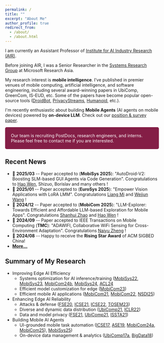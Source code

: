 ```yaml
---
permalink: /
title: ""
excerpt: "About Me"
author_profile: true
redirect_from: 
  - /about/
  - /about.html
---
```


I am currently an Assistant Professor of [Institute for AI Industry Research (AIR)](http://air.tsinghua.edu.cn/). 
<!-- I received my PhD degree and Bachelor's degree in Computer Science, both from [Peking University](https://cs.pku.edu.cn/English/Home.htm). I had also worked as a Visiting PhD Student at [Carnegie Mellon University](https://hcii.cmu.edu/).  -->
Before joining AIR, I was a Senior Researcher in the [Systems Research Group](https://www.microsoft.com/en-us/research/group/systems-and-networking-research-group-asia/) at Microsoft Research Asia.

My research interest is **mobile intelligence**.
I’ve published in premier venues of mobile computing, artificial intelligence, and software engineering, including several award-winning papers in UbiComp, GreenCom, IS-EUD, etc. Some of the papers have become popular open-source tools ([DroidBot](https://github.com/honeynet/droidbot/), [PrivacyStreams](https://github.com/PrivacyStreams/), [Humanoid](https://github.com/yzygitzh/Humanoid), etc.).

I'm recently enthusiastic about building **Mobile Agents** (AI agents on mobile devices) powered by **on-device LLM**. Check out our [position & survey paper](https://github.com/MobileLLM/Personal_LLM_Agents_Survey/).

<p style="border-radius: 5px; border:5px; border-style:solid; border-color:#841E46; padding: 1em; background-color: #841E46; color: #FFFFFF">Our team is recruiting PostDocs, research engineers, and interns. Please feel free to contact me if you are interested.</p>

## Recent News

- 📢 **2025/03** -- Paper accepted to (**MobiSys 2025**): "AutoDroid-V2: Boosting SLM-based GUI Agents via Code Generation". Congratulations to [Hao Wen](https://wenh18.github.io/), Shizuo, Borislav and many others !
- 📢 **2025/01** -- Paper accepted to (**EuroSys 2025**): "Empower Vision Applications with LoRA LMM". Congratulations [Liang Mi](#) and [Weijun Wang](https://weijunalexwang.github.io/) !
- 📢 **2024/12** -- Paper accepted to (**MobiCom 2025**): "LLM-Explorer: Towards Efficient and Affordable LLM-based  Exploration for Mobile Apps". Congratulations [Shanhui Zhao](#) and [Hao Wen](https://wenh18.github.io/) !
- 📢 **2024/09** -- Paper accepted to IEEE Transactions on Mobile Computing (**TMC**): "ADAWIFI, Collaborative WiFi Sensing for Cross-Environment Adaptation". Congratulations [Naiyu Zheng](https://scholars.cityu.edu.hk/en/persons/naiyu-zheng(5eed5888-0e62-468b-82e8-a94fa4aed0e1).html) !
- 📢 **2024/08** -- Happy to receive the **Rising Star Award** of ACM SIGBED China!
- [**More...**](/news/)

## Summary of My Research

<style>
table { border: none; }
table th { border: none; }
table td { border: none; }
table th:first-of-type {
    width: 15%;
}
table th:nth-of-type(2) {
    width: 70%;
}
table th:nth-of-type(3) {
    width: 15%;
}
</style>

<!-- CCF-A badge [![CCF-A](https://img.shields.io/badge/CCF-A-brightgreen.svg)](#) -->

- Improving Edge AI Efficiency
  - Systems optimization for AI inference/training ([MobiSys22](/publications/#MobiSys22), [MobiSys23](/publications/#MobiSys23), [MobiCom24b](/publications/#MobiCom24), [MobiSys24](/publications/#MobiSys24), [ACL24](/publications/#ACL24)
  - Efficient model customization for edge ([MobiCom23](/publications/#MobiCom23))
  - Efficient mobile AI applications ([MobiCom21](/publications/#MobiCom21), [MobiCom22](/publications/#MobiCom22), [NSDI25](/publications/#NSDI25))
- Enhancing Edge AI Reliability
  - Attacks & defense ([FSE20](/publications/#FSE20), [ICSE21](/publications/#ICSE21), [ICSE22](/publications/#ICSE22), [TOSEM23](/publications/#TOSEM23))
  - Diverse and dynamic data distribution ([UbiComp21](/publications/#UbiComp21), [ICLR22](/publications/#ICLR22))
  - Data and model privacy ([FSE21](/publications/#FSE21), [UbiComp21](/publications/#UbiComp21), [ISSTA21](/publications/#ISSTA21))
- Building Mobile AI Agents
  - UI-grounded mobile task automation ([ICSE17](/publications/#ICSE17), [ASE19](/publications/#ASE19), [MobiCom24a](/publications/#MobiCom24a), [MobiCom25](/publications/#MobiCom25)), [MobiSys25](/publications/#MobiSys25))
  - On-device data management & analytics ([UbiComp17a](/publications/#UbiComp17a), [BigData18](/publications/#BigData18))

<script async defer src="https://buttons.github.io/buttons.js"></script>

